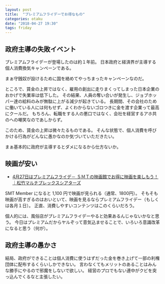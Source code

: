 ```yaml
---
layout: post
title:  "プレミアムフライデーでお得なもの"
categories: otaku
date: "2018-04-27 19:30"
tags: friday
---
```


## 政府主導の失敗イベント

プレミアムフライデーが登場したのは約１年前。
日本政府と経済界が主導する個人消費換気キャンペーンである。

まぁ守銭奴が設けるために国を絡めてやっちまったキャンペーンなのだ。

ところで、賃金の上昇ではなく、雇用の創出に走りまくってしまった日本企業のおかげで失業率は低下した。
その結果、人員の奪い合いが発生し、ジョブホッパー達の給料のみが無駄に上がる減少が起きている。
長期間、その会社のために働いている人には何もせず、よくわからないゴロつきに金を渡す企業って最高にクールだ。
もちろん、転職をする人の悪口ではなく、会社を経営するアホ共のへの嘲笑なのであしからず。

このため、賃金の上昇は微々たるものである。
そんな状態で、個人消費を呼びかける行為がどんなに愚かなのか気づいていただきたい。

まぁ基本的に政府が主導するとダメになるから仕方ないか。

## 映画が安い

- [4月27日はプレミアムフライデ－ ＳＭＴの映画館でお得に映画を楽しもう！｜松竹マルチプレックスシアターズ](https://www.smt-cinema.com/news/detail/005216.html)

SMT Member になると 1,100 円で映画が見られる（通常、1800円）。
そもそも映画が高すぎるのはおいといて、映画を見るならプレミアムフライデー（もしくは各月１日）。
正直、消費しやすいコンテンツはこのくらいだろう。

個人的には、風俗店がプレミアムフライデーやると効果あるんじゃないかなと思う。
今日はプレミアムだからヤルぞって意気込ませることで、いろいろ意識改革になると思う（何が）。

## 政府主導の愚かさ

結局、政府ができることは個人消費に使うはずだった金を巻き上げて一部の利権団体に配布するくらいしかできない。
言わなくてもメリットのあることはみんな勝手にやるので邪魔をしないで欲しい。
経営のプロでもない連中がクビを突っ込んでくるなと主張したい。
